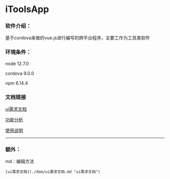 # iToolsApp

### 软件介绍：

基于cordova来做的vue.js进行编写的跨平台程序，主要工作为工具类软件

### 环境条件：
node 12.7.0

cordova 9.0.0

npm 6.14.4

### 文档链接

[ui需求文档](./dom/ui需求规范.md "ui需求规范.md")

[功能分析](./dom/功能分析.md "功能分析")

[使用说明](./dom/使用说明.md "使用说明")













___



### 额外：

md：编辑方法

```
[ui需求文档](./dom/ui需求文档.md "ui需求文档")
```

